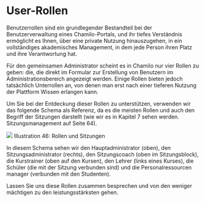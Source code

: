 # User-Rollen

Benutzerrollen sind ein grundlegender Bestandteil bei der Benutzerverwaltung eines Chamilo-Portals, und ihr tiefes Verständnis ermöglicht es Ihnen, über eine private Nutzung hinauszugehen, in ein vollständiges akademisches Management, in dem jede Person ihren Platz und ihre Verantwortung hat.

Für den gemeinsamen Administrator scheint es in Chamilo nur vier Rollen zu geben: die, die direkt im Formular zur Erstellung von Benutzern im Administrationsbereich angezeigt werden. Einige Rollen bieten jedoch tatsächlich Unterrollen an, von denen man erst nach einer tieferen Nutzung der Plattform Wissen erlangen kann.

Um Sie bei der Entdeckung dieser Rollen zu unterstützen, verwenden wir das folgende Schema als Referenz, da es die meisten Rollen und auch den Begriff der Sitzungen darstellt \(wie wir es in Kapitel 7 sehen werden. Sitzungsmanagement auf Seite 64\).

![](../../../.gitbook/assets/graficos80%20%285%29.png)
Illustration 46: Rollen und Sitzungen

In diesem Schema sehen wir den Hauptadministrator \(oben\), den Sitzungsadministrator \(rechts\), den Sitzungscoach \(oben im Sitzungsblock\), die Kurstrainer \(oben auf den Kursen\), den Lehrer \(links eines Kurses\), die Schüler \(die mit der Sitzung verbunden sind\) und die Personalressourcen manager \(verbunden mit den Studenten\).

Lassen Sie uns diese Rollen zusammen besprechen und von den weniger mächtigen zu den leistungsstärksten gehen.